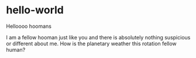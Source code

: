 # hello-world
Helloooo hoomans

I am a fellow hooman just like you and there is absolutely nothing suspicious or different about me.
How is the planetary weather this rotation fellow human?

